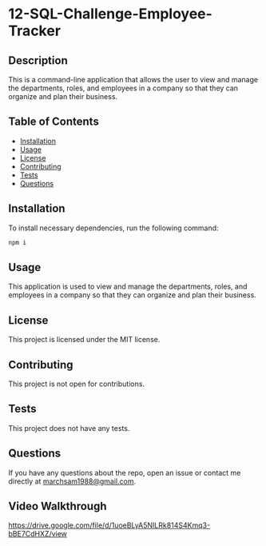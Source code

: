 # 12-SQL-Challenge-Employee-Tracker

## Description

This is a command-line application that allows the user to view and manage the departments, roles, and employees in a company so that they can organize and plan their business.

## Table of Contents

- [Installation](#installation)
- [Usage](#usage)
- [License](#license)
- [Contributing](#contributing)
- [Tests](#tests)
- [Questions](#questions)

## Installation

To install necessary dependencies, run the following command:

```md
npm i
```

## Usage

This application is used to view and manage the departments, roles, and employees in a company so that they can organize and plan their business.

## License

This project is licensed under the MIT license.

## Contributing

This project is not open for contributions.

## Tests

This project does not have any tests.

## Questions

If you have any questions about the repo, open an issue or contact me directly at [marchsam1988@gmail.com](marchsam1988@gmail.com).

## Video Walkthrough

https://drive.google.com/file/d/1uoeBLyA5NILRk814S4Kmq3-bBE7CdHXZ/view
